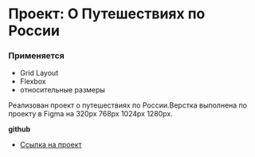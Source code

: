 #  Проект:  О Путешествиях по России

### Применяется
* Grid Layout
* Flexbox
* относительные размеры



Реализован проект о путешествиях по России.Верстка выполнена по проекту в Figma  на 320px 768px 1024px 1280px.


**github**

* [Ссылка на проект ](https://github.com/KristinaZha/russian-travel)




